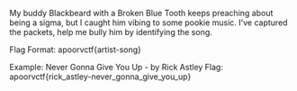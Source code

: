 My buddy Blackbeard with a Broken Blue Tooth keeps preaching about being a sigma, but I caught him vibing to some pookie music. I've captured the packets, help me bully him by identifying the song.

Flag Format: apoorvctf{artist-song}

Example: Never Gonna Give You Up - by Rick Astley
Flag: apoorvctf{rick_astley-never_gonna_give_you_up}
